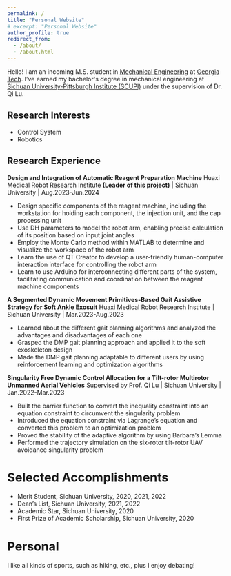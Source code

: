 ```yaml
---
permalink: /
title: "Personal Website"
# excerpt: "Personal Website"
author_profile: true
redirect_from:
  - /about/
  - /about.html
---
```


Hello! I am an incoming M.S. student in [Mechanical Engineering](https://www.me.gatech.edu/) at [Georgia Tech](https://www.gatech.edu/). I’ve earned my bachelor's degree in mechanical engineering at [Sichuan University-Pittsburgh Institute (SCUPI)](https://scupi.scu.edu.cn/en/) under the supervision of Dr. Qi Lu.

## Research Interests
- Control System
- Robotics

## Research Experience
**Design and Integration of Automatic Reagent Preparation Machine** Huaxi Medical Robot Research Institute **(Leader of this project)** \| Sichuan University \| Aug.2023-Jun.2024

+ Design specific components of the reagent machine, including the workstation for holding each component, the injection unit, and the cap processing unit
+ Use DH parameters to model the robot arm, enabling precise calculation of its position based on input joint angles
+ Employ the Monte Carlo method within MATLAB to determine and visualize the workspace of the robot arm
+ Learn the use of QT Creator to develop a user-friendly human-computer interaction interface for controlling the robot arm
+ Learn to use Arduino for interconnecting different parts of the system, facilitating communication and coordination between the reagent machine components

**A Segmented Dynamic Movement Primitives-Based Gait Assistive Strategy for Soft Ankle Exosuit** Huaxi Medical Robot Research Institute \| Sichuan University \| Mar.2023-Aug.2023

+ Learned about the different gait planning algorithms and analyzed the advantages and disadvantages of each one
+ Grasped the DMP gait planning approach and applied it to the soft exoskeleton design
+ Made the DMP gait planning adaptable to different users by using reinforcement learning and optimization algorithms

**Singularity Free Dynamic Control Allocation for a Tilt-rotor Multirotor Unmanned Aerial Vehicles** Supervised by Prof. Qi Lu \| Sichuan University \| Jan.2022-Mar.2023

+ Built the barrier function to convert the inequality constraint into an equation constraint to circumvent the singularity problem
+ Introduced the equation constraint via Lagrange’s equation and converted this problem to an optimization problem
+ Proved the stability of the adaptive algorithm by using Barbara’s Lemma
+ Performed the trajectory simulation on the six-rotor tilt-rotor UAV avoidance singularity problem

# Selected Accomplishments
+ Merit Student, Sichuan University, 2020, 2021, 2022
+ Dean’s List, Sichuan University, 2021, 2022
+ Academic Star, Sichuan University, 2020
+ First Prize of Academic Scholarship, Sichuan University, 2020

# Personal

I like all kinds of sports, such as hiking, etc., plus I enjoy debating!